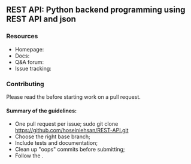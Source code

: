 ## REST API: Python backend programming using REST API and json

### Resources

* Homepage: <!-- <http://opencv.org> -->
* Docs: <!-- <http://docs.opencv.org/master/> -->
* Q&A forum: <!-- <http://answers.opencv.org> -->
* Issue tracking: <!-- <https://github.com/opencv/opencv/issues> -->

### Contributing

Please read the <!-- [contribution guidelines](https://github.com/opencv/opencv/wiki/How_to_contribute) --> before starting work on a pull request.

#### Summary of the guidelines:

* One pull request per issue;
        sudo git clone https://github.com/hoseiniehsan/REST-API.git
* Choose the right base branch;
* Include tests and documentation;
* Clean up "oops" commits before submitting;
* Follow the <!-- [coding style guide](https://github.com/opencv/opencv/wiki/Coding_Style_Guide) --> . 
